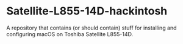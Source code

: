 # Satellite-L855-14D-hackintosh
A repository that contains (or should contain) stuff for installing and configuring macOS on Toshiba Satellite L855-14D.
